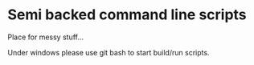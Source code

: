
Semi backed command line scripts
================================

Place for messy stuff...

Under windows please use git bash to start build/run scripts.
